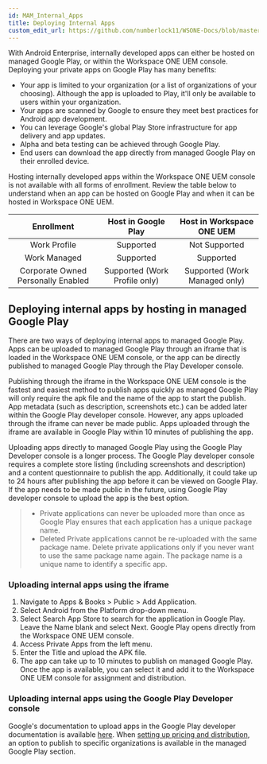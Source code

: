 ```yaml
---
id: MAM_Internal_Apps
title: Deploying Internal Apps
custom_edit_url: https://github.com/numberlock11/WSONE-Docs/blob/master/docs/Google/MAM_Internal_Apps.md
---
```


With Android Enterprise, internally developed apps can either be hosted on managed Google Play, or within the Workspace ONE UEM console. Deploying your private apps on Google Play has many benefits:

* Your app is limited to your organization (or a list of organizations of your choosing). Although the app is uploaded to Play, it'll only be available to users within your organization.
* Your apps are scanned by Google to ensure they meet best practices for Android app development.
* You can leverage Google's global Play Store infrastructure for app delivery and app updates.
* Alpha and beta testing can be achieved through Google Play.
* End users can download the app directly from managed Google Play on their enrolled device.

Hosting internally developed apps within the Workspace ONE UEM console is not available with all forms of enrollment. Review the table below to understand when an app can be hosted on Google Play and when it can be hosted in Workspace ONE UEM.

|             Enrollment             |      Host in Google Play      |   Host in Workspace ONE UEM   |
|:----------------------------------:|:-----------------------------:|:-----------------------------:|
|            Work Profile            |           Supported           |         Not Supported         |
|            Work Managed            |           Supported           |           Supported           |
| Corporate Owned Personally Enabled | Supported (Work Profile only) | Supported (Work Managed only) |

## Deploying internal apps by hosting in managed Google Play

There are two ways of deploying internal apps to managed Google Play. Apps can be uploaded to managed Google Play through an iframe that is loaded in the Workspace ONE UEM console, or the app can be directly published to managed Google Play through the Play Developer console.

Publishing through the iframe in the Workspace ONE UEM console is the fastest and easiest method to publish apps quickly as managed Google Play will only require the apk file and the name of the app to start the publish. App metadata (such as description, screenshots etc.) can be added later within the Google Play developer console. However, any apps uploaded through the iframe can never be made public. Apps uploaded through the iframe are available in Google Play within 10 minutes of publishing the app.

Uploading apps directly to managed Google Play using the Google Play Developer console is a longer process. The Google Play developer console requires a complete store listing (including screenshots and description) and a content questionnaire to publish the app. Additionally, it could take up to 24 hours after publishing the app before it can be viewed on Google Play. If the app needs to be made public in the future, using Google Play developer console to upload the app is the best option.

>* Private applications can never be uploaded more than once as Google Play ensures that each application has a unique package name.
>* Deleted Private applications cannot be re-uploaded with the same package name. Delete private applications only if you never want to use the same package name again. The package name is a unique name to identify a specific app.

### Uploading internal apps using the iframe

1. Navigate to Apps & Books > Public > Add Application.
2. Select Android from the Platform drop-down menu.
3. Select Search App Store to search for the application in Google Play. Leave the Name blank and select Next. Google Play opens directly from the Workspace ONE UEM console.
4. Access Private Apps from the left menu.
5. Enter the Title and upload the APK file.
6. The app can take up to 10 minutes to publish on managed Google Play. Once the app is available, you can select it and add it to the Workspace ONE UEM console for assignment and distribution.

### Uploading internal apps using the Google Play Developer console

Google's documentation to upload apps in the Google Play developer documentation is available [here](https://support.google.com/googleplay/android-developer/answer/113469?hl=en&ref_topic=7072031). When [setting up pricing and distribution](https://support.google.com/googleplay/android-developer/answer/6334373), an option to publish to specific organizations is available in the managed Google Play section.
